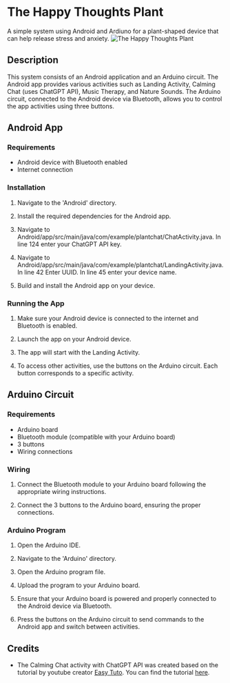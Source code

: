 # The Happy Thoughts Plant
A simple system using Android and Ardiuno for a plant-shaped device that can help release stress and anxiety.
![The Happy Thoughts Plant](https://github.com/kmazrolina/TheHappyThoughtsPlant/assets/121491288/620b030f-f661-475a-a2c3-23bf4a5352d2)

## Description
This system consists of an Android application and an Arduino circuit. The Android app provides various activities such as Landing Activity, Calming Chat (uses ChatGPT API), Music Therapy, and Nature Sounds. The Arduino circuit, connected to the Android device via Bluetooth, allows you to control the app activities using three buttons.

## Android App

### Requirements
- Android device with Bluetooth enabled
- Internet connection

### Installation
1. Navigate to the 'Android' directory.

2. Install the required dependencies for the Android app.

3. Navigate to Android/app/src/main/java/com/example/plantchat/ChatActivity.java. In line 124 enter your ChatGPT API key. 

4. Navigate to Android/app/src/main/java/com/example/plantchat/LandingActivity.java. In line 42 Enter UUID. In line 45 enter your device name. 

5. Build and install the Android app on your device.

### Running the App
1. Make sure your Android device is connected to the internet and Bluetooth is enabled.

2. Launch the app on your Android device.

3. The app will start with the Landing Activity.

4. To access other activities, use the buttons on the Arduino circuit. Each button corresponds to a specific activity.

## Arduino Circuit

### Requirements
- Arduino board
- Bluetooth module (compatible with your Arduino board)
- 3 buttons
- Wiring connections

### Wiring
1. Connect the Bluetooth module to your Arduino board following the appropriate wiring instructions.

2. Connect the 3 buttons to the Arduino board, ensuring the proper connections.

### Arduino Program
1. Open the Arduino IDE.

2. Navigate to the 'Arduino' directory.

3. Open the Arduino program file.

4. Upload the program to your Arduino board.

5. Ensure that your Arduino board is powered and properly connected to the Android device via Bluetooth.

6. Press the buttons on the Arduino circuit to send commands to the Android app and switch between activities.


## Credits
- The Calming Chat activity with ChatGPT API was created based on the tutorial by youtube creator [Easy Tuto](https://www.youtube.com/@EasyTuto1). You can find the tutorial [here](https://www.youtube.com/watch?v=ahhze_u5ZUs&t=1s).


